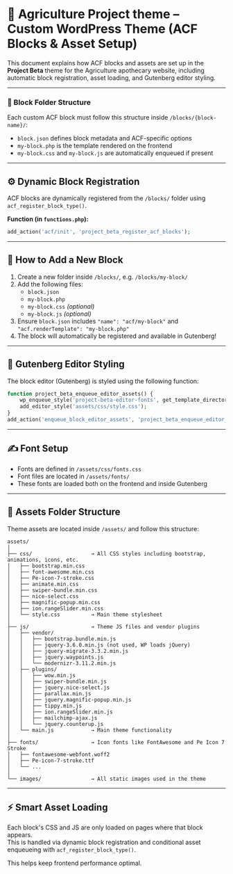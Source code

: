 # 📘 Agriculture Project theme – Custom WordPress Theme (ACF Blocks & Asset Setup)

This document explains how ACF blocks and assets are set up in the **Project Beta** theme for the Agriculture apothecary website, including automatic block registration, asset loading, and Gutenberg editor styling.
 
---

### 📁 Block Folder Structure

Each custom ACF block must follow this structure inside `/blocks/{block-name}/`:

- `block.json` defines block metadata and ACF-specific options
- `my-block.php` is the template rendered on the frontend
- `my-block.css` and `my-block.js` are automatically enqueued if present

---

## ⚙️ Dynamic Block Registration

ACF blocks are dynamically registered from the `/blocks/` folder using `acf_register_block_type()`.

**Function (in `functions.php`):**
```php
add_action('acf/init', 'project_beta_register_acf_blocks');
```

---

## 🧩 How to Add a New Block

1. Create a new folder inside `/blocks/`, e.g. `/blocks/my-block/`
2. Add the following files:
   - `block.json`
   - `my-block.php`
   - `my-block.css` *(optional)*
   - `my-block.js` *(optional)*
3. Ensure `block.json` includes `"name": "acf/my-block"` and `"acf.renderTemplate": "my-block.php"`
4. The block will automatically be registered and available in Gutenberg!

---

## 🎨 Gutenberg Editor Styling

The block editor (Gutenberg) is styled using the following function:

```php
function project_beta_enqueue_editor_assets() {
    wp_enqueue_style('project-beta-editor-fonts', get_template_directory_uri() . '/assets/css/fonts.css', array(), null, 'all');
    add_editor_style('assets/css/style.css');
}
add_action('enqueue_block_editor_assets', 'project_beta_enqueue_editor_assets');
```

---

## ✍️ Font Setup

- Fonts are defined in `/assets/css/fonts.css`
- Font files are located in `/assets/fonts/`
- These fonts are loaded both on the frontend and inside Gutenberg

---

## 🎨 Assets Folder Structure

Theme assets are located inside `/assets/` and follow this structure:

```
assets/
│
├── css/                   → All CSS styles including bootstrap, animations, icons, etc.
│   ├── bootstrap.min.css
│   ├── font-awesome.min.css
│   ├── Pe-icon-7-stroke.css
│   ├── animate.min.css
│   ├── swiper-bundle.min.css
│   ├── nice-select.css
│   ├── magnific-popup.min.css
│   ├── ion.rangeSlider.min.css
│   └── style.css          → Main theme stylesheet
│
├── js/                    → Theme JS files and vendor plugins
│   ├── vendor/
│   │   ├── bootstrap.bundle.min.js
│   │   ├── jquery-3.6.0.min.js (not used, WP loads jQuery)
│   │   ├── jquery-migrate-3.3.2.min.js
│   │   ├── jquery.waypoints.js
│   │   └── modernizr-3.11.2.min.js
│   ├── plugins/
│   │   ├── wow.min.js
│   │   ├── swiper-bundle.min.js
│   │   ├── jquery.nice-select.js
│   │   ├── parallax.min.js
│   │   ├── jquery.magnific-popup.min.js
│   │   ├── tippy.min.js
│   │   ├── ion.rangeSlider.min.js
│   │   ├── mailchimp-ajax.js
│   │   └── jquery.counterup.js
│   └── main.js            → Main theme functionality
│
├── fonts/                 → Icon fonts like FontAwesome and Pe Icon 7 Stroke
│   ├── fontawesome-webfont.woff2
│   ├── Pe-icon-7-stroke.ttf
│   └── ...
│
└── images/                → All static images used in the theme
```

---

## ⚡ Smart Asset Loading

Each block's CSS and JS are only loaded on pages where that block appears.  
This is handled via dynamic block registration and conditional asset enqueueing with `acf_register_block_type()`.

This helps keep frontend performance optimal.
